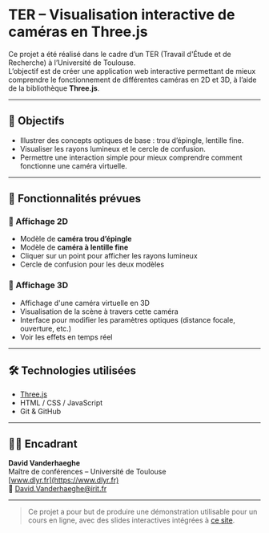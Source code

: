 # TER – Visualisation interactive de caméras en Three.js

Ce projet a été réalisé dans le cadre d’un TER (Travail d'Étude et de Recherche) à l’Université de Toulouse.  
L’objectif est de créer une application web interactive permettant de mieux comprendre le fonctionnement de différentes caméras en 2D et 3D, à l’aide de la bibliothèque **Three.js**.

---

## 🎯 Objectifs

- Illustrer des concepts optiques de base : trou d’épingle, lentille fine.
- Visualiser les rayons lumineux et le cercle de confusion.
- Permettre une interaction simple pour mieux comprendre comment fonctionne une caméra virtuelle.

---

## 🧩 Fonctionnalités prévues

### 🔹 Affichage 2D
- Modèle de **caméra trou d’épingle**
- Modèle de **caméra à lentille fine**
- Cliquer sur un point pour afficher les rayons lumineux
- Cercle de confusion pour les deux modèles

### 🔹 Affichage 3D
- Affichage d'une caméra virtuelle en 3D
- Visualisation de la scène à travers cette caméra
- Interface pour modifier les paramètres optiques (distance focale, ouverture, etc.)
- Voir les effets en temps réel

---

## 🛠️ Technologies utilisées

- [Three.js](https://threejs.org/)
- HTML / CSS / JavaScript
- Git & GitHub

---

## 👨‍🏫 Encadrant

**David Vanderhaeghe**  
Maître de conférences – Université de Toulouse  
[www.dlyr.fr](https://www.dlyr.fr)  
📧 David.Vanderhaeghe@irit.fr

---

> Ce projet a pour but de produire une démonstration utilisable pour un cours en ligne, avec des slides interactives intégrées à [ce site](https://www.dlyr.fr/CG/is-ig-KINXPA51.html).
